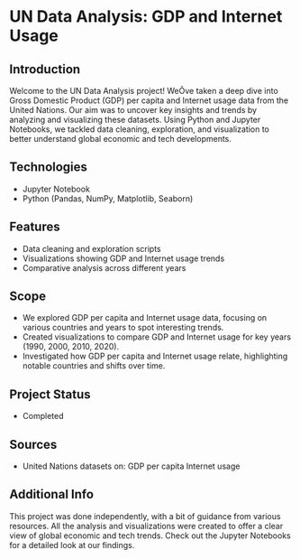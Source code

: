 # UN Data Analysis: GDP and Internet Usage

## Introduction

Welcome to the UN Data Analysis project! WeÕve taken a deep dive into Gross Domestic Product (GDP) per capita and Internet usage data from the United Nations. Our aim was to uncover key insights and trends by analyzing and visualizing these datasets. Using Python and Jupyter Notebooks, we tackled data cleaning, exploration, and visualization to better understand global economic and tech developments.

## Technologies

- Jupyter Notebook
- Python (Pandas, NumPy, Matplotlib, Seaborn)

## Features

- Data cleaning and exploration scripts
- Visualizations showing GDP and Internet usage trends
- Comparative analysis across different years

## Scope

- We explored GDP per capita and Internet usage data, focusing on various countries and years to spot interesting trends.
- Created visualizations to compare GDP and Internet usage for key years (1990, 2000, 2010, 2020).
- Investigated how GDP per capita and Internet usage relate, highlighting notable countries and shifts over time.

## Project Status

- Completed

## Sources

- United Nations datasets on:
      GDP per capita
      Internet usage
  

## Additional Info

This project was done independently, with a bit of guidance from various resources. All the analysis and visualizations were created to offer a clear view of global economic and tech trends. Check out the Jupyter Notebooks for a detailed look at our findings.
